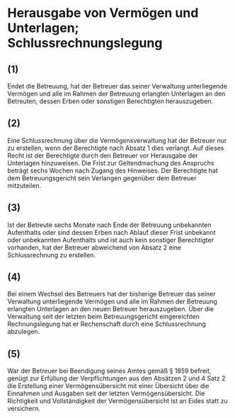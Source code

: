 # Herausgabe von Vermögen und Unterlagen; Schlussrechnungslegung



## (1)

 Endet die Betreuung, hat der Betreuer das seiner Verwaltung unterliegende Vermögen und alle im Rahmen der Betreuung erlangten Unterlagen an den Betreuten, dessen Erben oder sonstigen Berechtigten herauszugeben.

## (2)

 Eine Schlussrechnung über die Vermögensverwaltung hat der Betreuer nur zu erstellen, wenn der Berechtigte nach Absatz 1 dies verlangt. Auf dieses Recht ist der Berechtigte durch den Betreuer vor Herausgabe der Unterlagen hinzuweisen. Die Frist zur Geltendmachung des Anspruchs beträgt sechs Wochen nach Zugang des Hinweises. Der Berechtigte hat dem Betreuungsgericht sein Verlangen gegenüber dem Betreuer mitzuteilen.

## (3)

 Ist der Betreute sechs Monate nach Ende der Betreuung unbekannten Aufenthalts oder sind dessen Erben nach Ablauf dieser Frist unbekannt oder unbekannten Aufenthalts und ist auch kein sonstiger Berechtigter vorhanden, hat der Betreuer abweichend von Absatz 2 eine Schlussrechnung zu erstellen.

## (4)

 Bei einem Wechsel des Betreuers hat der bisherige Betreuer das seiner Verwaltung unterliegende Vermögen und alle im Rahmen der Betreuung erlangten Unterlagen an den neuen Betreuer herauszugeben. Über die Verwaltung seit der letzten beim Betreuungsgericht eingereichten Rechnungslegung hat er Rechenschaft durch eine Schlussrechnung abzulegen.

## (5)

 War der Betreuer bei Beendigung seines Amtes gemäß § 1859 befreit, genügt zur Erfüllung der Verpflichtungen aus den Absätzen 2 und 4 Satz 2 die Erstellung einer Vermögensübersicht mit einer Übersicht über die Einnahmen und Ausgaben seit der letzten Vermögensübersicht. Die Richtigkeit und Vollständigkeit der Vermögensübersicht ist an Eides statt zu versichern. 

